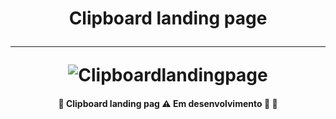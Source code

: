 </p>
<h1 align="center"> 
    Clipboard landing page<br> 
    <hr>
    <img alt="Clipboardlandingpage" title="" src="images/desktop-preview.jpg"/>
</h1>

<h4 align="center"> 
	🚧 Clipboard landing pag ⚠️ Em desenvolvimento 🚀 🚧
</h4>
